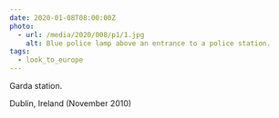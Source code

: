 ```yaml
---
date: 2020-01-08T08:00:00Z
photo:
  - url: /media/2020/008/p1/1.jpg
    alt: Blue police lamp above an entrance to a police station.
tags:
  - look_to_europe
---
```


Garda station.

Dublin, Ireland (November 2010)
